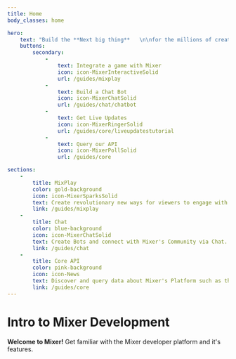 ```yaml
---
title: Home
body_classes: home

hero:
    text: "Build the **Next big thing**   \n\nfor the millions of creators, gamer's & audiences on Mixer"
    buttons:
        secondary:
            -
                text: Integrate a game with Mixer
                icon: icon-MixerInteractiveSolid
                url: /guides/mixplay
            -
                text: Build a Chat Bot
                icon: icon-MixerChatSolid
                url: /guides/chat/chatbot
            -
                text: Get Live Updates
                icon: icon-MixerRingerSolid
                url: /guides/core/liveupdatestutorial
            -
                text: Query our API
                icon: icon-MixerPollSolid
                url: /guides/core

sections:
    -
        title: MixPlay
        color: gold-background
        icon: icon-MixerSparksSolid
        text: Create revolutionary new ways for viewers to engage with streamers through controls & widgets on Mixer.
        link: /guides/mixplay
    -
        title: Chat
        color: blue-background
        icon: icon-MixerChatSolid
        text: Create Bots and connect with Mixer's Community via Chat.
        link: /guides/chat
    -
        title: Core API
        color: pink-background
        icon: icon-News
        text: Discover and query data about Mixer's Platform such as the Top Games, Who Follows who and Much more.
        link: /guides/core
---
```


# Intro to Mixer Development

**Welcome to Mixer!**
Get familiar with the Mixer developer platform and it's features.

